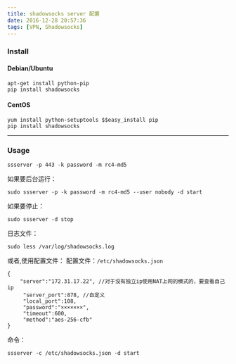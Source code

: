```yaml
---
title: shadowsocks server 配置
date: 2016-12-28 20:57:36
tags: [VPN, Shadowsocks]
---
```


### Install
#### Debian/Ubuntu
```
apt-get install python-pip
pip install shadowsocks
```

#### CentOS
```
yum install python-setuptools $$easy_install pip
pip install shadowsocks
```

---

### Usage
```
ssserver -p 443 -k password -m rc4-md5
```
如果要后台运行：
```
sudo ssserver -p -k password -m rc4-md5 --user nobody -d start
```
如果要停止：
```
sudo ssserver -d stop
```

日志文件：
```
sudo less /var/log/shadowsocks.log
```

或者,使用配置文件：
配置文件：`/etc/shadowsocks.json`
```
{
    "server":"172.31.17.22", //对于没有独立ip使用NAT上网的模式的，要查看自己ip
     "server_port":878, //自定义
     "local_port":108,
     "password":"×××××××",
     "timeout":600,
     "method":"aes-256-cfb"
}

```
命令：
```
ssserver -c /etc/shadowsocks.json -d start

```






